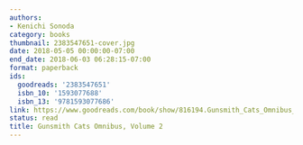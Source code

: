 ```yaml
---
authors:
- Kenichi Sonoda
category: books
thumbnail: 2383547651-cover.jpg
date: 2018-05-05 00:00:00-07:00
end_date: 2018-06-03 06:28:15-07:00
format: paperback
ids:
  goodreads: '2383547651'
  isbn_10: '1593077688'
  isbn_13: '9781593077686'
link: https://www.goodreads.com/book/show/816194.Gunsmith_Cats_Omnibus_Volume_2
status: read
title: Gunsmith Cats Omnibus, Volume 2
---
```

